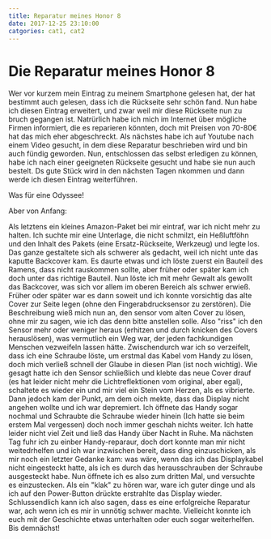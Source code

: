 ```yaml
---
title: Reparatur meines Honor 8 
date: 2017-12-25 23:10:00
catgories: cat1, cat2
---
```

# Die Reparatur meines Honor 8
Wer vor kurzem mein Eintrag zu meinem Smartphone gelesen hat, der hat bestimmt auch gelesen, dass ich die Rückseite sehr schön fand. 
Nun habe ich diesen Eintrag erweitert, und zwar weil mir diese Rückseite nun zu bruch gegangen ist. 
Natrürlich habe ich mich im Internet über mögliche Firmen informiert, die es reparieren könnten, doch mit Preisen von 70-80€ hat das mich eher abgeschreckt.
Als nächstes habe ich auf Youtube nach einem Video gesucht, in dem diese Reparatur beschrieben wird und bin auch fündig geworden.
Nun, entschlossen das selbst erledigen zu können, habe ich nach einer geeigneten Rückseite gesucht und habe sie nun auch bestelt. 
Ds gute Stück wird in den nächsten Tagen nkommen und dann werde ich diesen Eintrag weiterführen.

Was für eine Odyssee!

Aber von Anfang:

Als letztens ein kleines Amazon-Paket bei mir eintraf, war ich nicht mehr zu halten. Ich suchte mir eine Unterlage, die nicht schmilzt, ein Heßluftföhn und den Inhalt des Pakets (eine Ersatz-Rückseite, Werkzeug) und legte los. Das ganze gestaltete sich als schwerer als gedacht, weil ich nicht unte das kaputte Backcover kam. Es daurte etwas und ich löste zuerst ein Bauteil des Ramens, dass nicht rauskommen sollte, aber früher oder später kam ich doch unter das richtige Bauteil. Nun löste ich mit mehr Gewalt als gewollt das Backcover, was sich vor allem im oberen Bereich als schwer erwieß. Früher oder später war es dann soweit und ich konnte vorsichtig das alte Cover zur Seite legen (ohne den Fingerabdrucksensor zu zerstören). Die Beschreibung wieß mich nun an, den sensor vom alten Cover zu lösen, ohne mir zu sagen, wie ich das denn bitte anstellen solle. Also "riss" ich den Sensor mehr oder weniger heraus (erhitzen und durch knicken des Covers herauslösen), was vermutlich ein Weg war, der jeden fachkundigen Menschen vezweifeln lassen hätte. Zwischendurch war ich so verzeifelt, dass ich eine Schraube löste, um erstmal das Kabel vom Handy zu lösen, doch mich verließ schnell der Glaube in diesen Plan (ist noch wichtig). Wie gesagt hatte ich den Sensor schließlich und klebte das neue Cover drauf (es hat leider nicht mehr die Lichtreflektionen vom original, aber egal), schaltete es wieder ein und mir viel ein Stein vom Herzen, als es vibrierte. Dann jedoch kam der Punkt, am dem oich mekte, dass das Display nicht angehen wollte und ich war depremiert. Ich öffnete das Handy sogar nochmal und Schraubte die Schraube wieder hinein (Ich hatte sie beim erstem Mal vergessen) doch noch immer geschah nichts weiter. Ich hatte leider nicht viel Zeit und ließ das Handy über Nacht in Ruhe.
Ma nächsten Tag fuhr ich zu einber Handy-reparaur, doch dort konnte man mir nicht weitedrhelfen und ich war inzwischen bereit, dass ding einzuschicken, als mir noch ein letzter Gedanke kam: was wäre, wenn das ich das Displaykabel nicht eingesteckt hatte, als ich es durch das herausschrauben der Schraube ausgesteckt habe. Nun öffnete ich es also zum dritten Mal, und versuchte es einzustecken. Als ein "klak" zu hören war, ware ich guter dinge und als ich auf den Power-Button drückte erstrahlte das Display wieder.
Schlussendlich kann ich also sagen, dass es eine erfolgreiche Reparatur war, ach wenn ich es mir in unnötig schwer machte. Vielleicht konnte ich euch mit der Geschichte etwas unterhalten oder euch sogar weiterhelfen. 
Bis demnächst!
